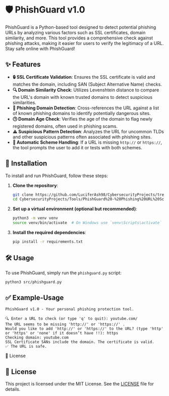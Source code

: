 # 🛡️ PhishGuard v1.0

PhishGuard is a Python-based tool designed to detect potential phishing URLs by analyzing various factors such as SSL certificates, domain similarity, and more. This tool provides a comprehensive check against phishing attacks, making it easier for users to verify the legitimacy of a URL. Stay safe online with PhishGuard!

## ✨ Features

- **🔒 SSL Certificate Validation**: Ensures the SSL certificate is valid and matches the domain, including SAN (Subject Alternative Name) checks.
- **🔍 Domain Similarity Check**: Utilizes Levenshtein distance to compare the URL's domain with known trusted domains to detect suspicious similarities.
- **🚨 Phishing Domain Detection**: Cross-references the URL against a list of known phishing domains to identify potentially dangerous sites.
- **🕒 Domain Age Check**: Verifies the age of the domain to flag newly registered domains, often used in phishing scams.
- **⚠️ Suspicious Pattern Detection**: Analyzes the URL for uncommon TLDs and other suspicious patterns often associated with phishing sites.
- **🔧 Automatic Scheme Handling**: If a URL is missing `http://` or `https://`, the tool prompts the user to add it or tests with both schemes.

## 🚀 Installation

To install and run PhishGuard, follow these steps:

1. **Clone the repository**:
    ```bash
    git clone https://github.com/LuciferAsh98/CybersecurityProjects/tree/main/Tools/PhishGaurd%20-%20Phishing%20URL%20Scanner%20
    cd CybersecurityProjects/Tools/PhishGuard%20-%20Phishing%20URL%20Scanner%20
    ```

2. **Set up a virtual environment (optional but recommended)**:
    ```bash
    python3 -m venv venv
    source venv/bin/activate  # On Windows use `venv\Scripts\activate`
    ```

3. **Install the required dependencies**:
    ```bash
    pip install -r requirements.txt
    ```

## 🛠️ Usage

To use PhishGuard, simply run the `phishguard.py` script:

```bash
python3 src/phishguard.py
```

## ✅ Example-Usage
```
PhishGuard v1.0 - Your personal phishing protection tool.

🔍 Enter a URL to check (or type 'q' to quit): youtube.com/
The URL seems to be missing 'http://' or 'https://' .
Would you like to add 'http://' or 'https://' to the URL? (type 'http' or 'https' or 'none' if it doesn’t have !!): https
Checking domain: youtube.com
SSL Certificate SANs include the domain. The certificate is valid.
✅ The URL is safe.
```

📜 License
## 📜 License

This project is licensed under the MIT License. See the [LICENSE](https://github.com/LuciferAsh98/CybersecurityProjects/blob/main/Tools/PhishGaurd%20-%20Phishing%20URL%20Scanner%20/LICENSE.txt) file for details.

